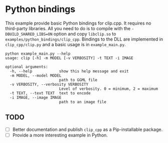 # Python bindings

This example provide basic Python bindings for clip.cpp.
It requires no third-party libraries.
All you need to do is to compile with the `-DBUILD_SHARED_LIBS=ON` option and copy `libclip.so` to `examples/python_bindings/clip_cpp`.
Bindings to the DLL are implemented in `clip_cpp/clip.py` and a basic usage is in `example_main.py`.

```
python example_main.py --help                                
usage: clip [-h] -m MODEL [-v VERBOSITY] -t TEXT -i IMAGE                                                               
                                                                                                                        
optional arguments:                                                                                                     
  -h, --help            show this help message and exit                                                                 
  -m MODEL, --model MODEL                                                                                               
                        path to GGML file                                                                               
  -v VERBOSITY, --verbosity VERBOSITY                                                                                   
                        Level of verbosity. 0 = minimum, 2 = maximum                                                    
  -t TEXT, --text TEXT  text to encode                                                                                  
  -i IMAGE, --image IMAGE                                                                                               
                        path to an image file                                                                           
```

## TODO
- [ ] Better documentation and publish `clip_cpp` as a Pip-installable package.
- [ ] Provide a more interesting example in Python.
